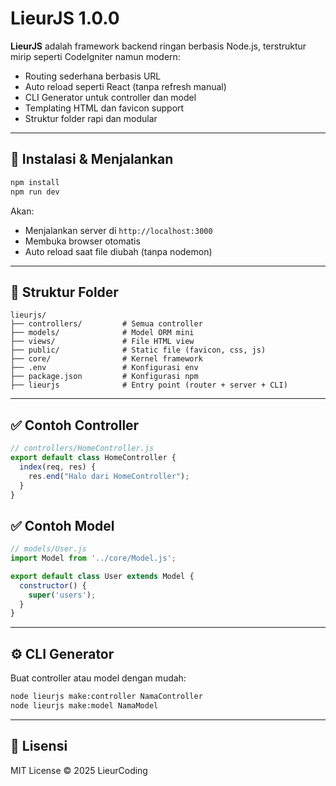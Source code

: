 # LieurJS 1.0.0

**LieurJS** adalah framework backend ringan berbasis Node.js, terstruktur mirip seperti CodeIgniter namun modern:

- Routing sederhana berbasis URL
- Auto reload seperti React (tanpa refresh manual)
- CLI Generator untuk controller dan model
- Templating HTML dan favicon support
- Struktur folder rapi dan modular

---

## 🚀 Instalasi & Menjalankan

```bash
npm install
npm run dev
```

Akan:
- Menjalankan server di `http://localhost:3000`
- Membuka browser otomatis
- Auto reload saat file diubah (tanpa nodemon)

---

## 📁 Struktur Folder

```
lieurjs/
├── controllers/         # Semua controller
├── models/              # Model ORM mini
├── views/               # File HTML view
├── public/              # Static file (favicon, css, js)
├── core/                # Kernel framework
├── .env                 # Konfigurasi env
├── package.json         # Konfigurasi npm
├── lieurjs              # Entry point (router + server + CLI)
```

---

## ✅ Contoh Controller

```js
// controllers/HomeController.js
export default class HomeController {
  index(req, res) {
    res.end("Halo dari HomeController");
  }
}
```

## ✅ Contoh Model

```js
// models/User.js
import Model from '../core/Model.js';

export default class User extends Model {
  constructor() {
    super('users');
  }
}
```

---

## ⚙️ CLI Generator

Buat controller atau model dengan mudah:

```bash
node lieurjs make:controller NamaController
node lieurjs make:model NamaModel
```
---

## 📄 Lisensi

MIT License © 2025 LieurCoding
